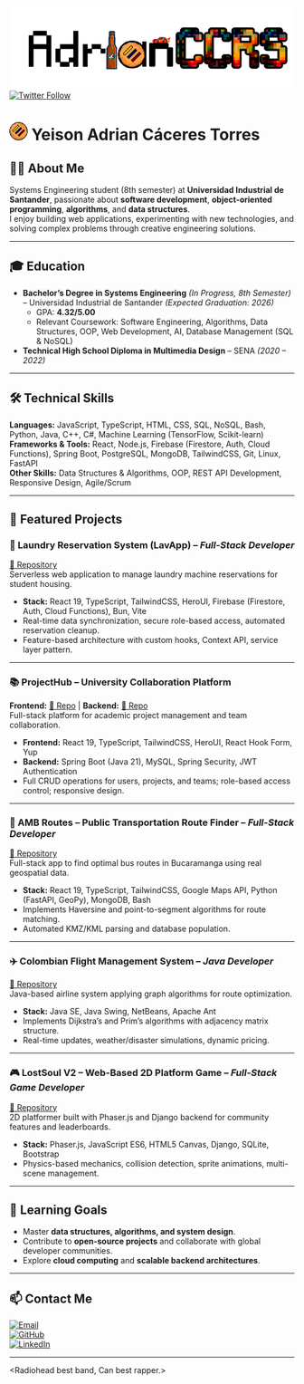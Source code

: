 ![](./Media/AdrianCCRS.png)  
[![Twitter Follow](https://img.shields.io/twitter/follow/AdrianCCRS?style=social)](https://x.com/AdrianCCRS)  

# ![](./Media/arepa%202.png) Yeison Adrian Cáceres Torres  

## 👨‍💻 About Me  
Systems Engineering student (8th semester) at **Universidad Industrial de Santander**, passionate about **software development**, **object-oriented programming**, **algorithms**, and **data structures**.  
I enjoy building web applications, experimenting with new technologies, and solving complex problems through creative engineering solutions.  

---

## 🎓 Education  
- **Bachelor’s Degree in Systems Engineering** *(In Progress, 8th Semester)* – Universidad Industrial de Santander *(Expected Graduation: 2026)*  
  - GPA: **4.32/5.00**  
  - Relevant Coursework: Software Engineering, Algorithms, Data Structures, OOP, Web Development, AI, Database Management (SQL & NoSQL)  
- **Technical High School Diploma in Multimedia Design** – SENA *(2020 – 2022)*  

---

## 🛠️ Technical Skills  

**Languages:** JavaScript, TypeScript, HTML, CSS, SQL, NoSQL, Bash, Python, Java, C++, C#, Machine Learning (TensorFlow, Scikit-learn)  
**Frameworks & Tools:** React, Node.js, Firebase (Firestore, Auth, Cloud Functions), Spring Boot, PostgreSQL, MongoDB, TailwindCSS, Git, Linux, FastAPI  
**Other Skills:** Data Structures & Algorithms, OOP, REST API Development, Responsive Design, Agile/Scrum  

---

## 🚀 Featured Projects  

### 🧺 Laundry Reservation System (LavApp) – *Full-Stack Developer*  
[🔗 Repository](https://github.com/AdrianCCRS/lavapp)  
Serverless web application to manage laundry machine reservations for student housing.  
- **Stack:** React 19, TypeScript, TailwindCSS, HeroUI, Firebase (Firestore, Auth, Cloud Functions), Bun, Vite  
- Real-time data synchronization, secure role-based access, automated reservation cleanup.  
- Feature-based architecture with custom hooks, Context API, service layer pattern.  

---

### 📚 ProjectHub – University Collaboration Platform  
**Frontend:** [🔗 Repo](https://github.com/AdrianCCRS/ProjectHub-Frontend) | **Backend:** [🔗 Repo](https://github.com/AdrianCCRS/ProjectHub-Backend)  
Full-stack platform for academic project management and team collaboration.  
- **Frontend:** React 19, TypeScript, TailwindCSS, HeroUI, React Hook Form, Yup  
- **Backend:** Spring Boot (Java 21), MySQL, Spring Security, JWT Authentication  
- Full CRUD operations for users, projects, and teams; role-based access control; responsive design.  

---

### 🚌 AMB Routes – Public Transportation Route Finder – *Full-Stack Developer*  
[🔗 Repository](https://github.com/AdrianCCRS/AMB-Routes)  
Full-stack app to find optimal bus routes in Bucaramanga using real geospatial data.  
- **Stack:** React 19, TypeScript, TailwindCSS, Google Maps API, Python (FastAPI, GeoPy), MongoDB, Bash  
- Implements Haversine and point-to-segment algorithms for route matching.  
- Automated KMZ/KML parsing and database population.  

---

### ✈️ Colombian Flight Management System – *Java Developer*  
[🔗 Repository](https://github.com/YeisonCcrs/SistemasDeVuelos_EDA)  
Java-based airline system applying graph algorithms for route optimization.  
- **Stack:** Java SE, Java Swing, NetBeans, Apache Ant  
- Implements Dijkstra’s and Prim’s algorithms with adjacency matrix structure.  
- Real-time updates, weather/disaster simulations, dynamic pricing.  

---

### 🎮 LostSoul V2 – Web-Based 2D Platform Game – *Full-Stack Game Developer*  
[🔗 Repository](https://github.com/YeisonCcrs/LostSoul_V2)  
2D platformer built with Phaser.js and Django backend for community features and leaderboards.  
- **Stack:** Phaser.js, JavaScript ES6, HTML5 Canvas, Django, SQLite, Bootstrap  
- Physics-based mechanics, collision detection, sprite animations, multi-scene management.  

---

## 🎯 Learning Goals  
- Master **data structures, algorithms, and system design**.  
- Contribute to **open-source projects** and collaborate with global developer communities.  
- Explore **cloud computing** and **scalable backend architectures**.  

---

## 📫 Contact Me  
[![Email](https://img.shields.io/badge/yeadcato@gmail.com-email_personal-D14836?style=for-the-badge&logo=gmail&logoColor=red&labelColor=101010)](mailto:yeadcato@gmail.com)  
[![GitHub](https://img.shields.io/badge/GitHub-AdrianCCRS-181717?style=for-the-badge&logo=github)](https://github.com/AdrianCCRS)  
[![LinkedIn](https://img.shields.io/badge/LinkedIn-YeisonAdrianCaceresTorres-0A66C2?style=for-the-badge&logo=linkedin)](https://linkedin.com/in/yeisonadriancacerestorres)  

---

<Radiohead best band, Can best rapper.>
